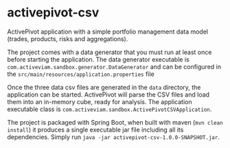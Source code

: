 # activepivot-csv
ActivePivot application with a simple portfolio management data model (trades, products, risks and aggregations).

The project comes with a data generator that you must run at least once before starting the application.
The data generator executable is `com.activeviam.sandbox.generator.DataGenerator` and can be configured in the `src/main/resources/application.properties` file

Once the three data csv files are generated in the `data` directory, the application can be started. ActivePivot will parse the CSV files and load them into an in-memory cube, ready for analysis. The application executable class is `com.activeviam.sandbox.ActivePivotCSVApplication`.

The project is packaged with Spring Boot, when built with maven (`mvn clean install`) it produces a single executable jar file including all its dependencies. Simply run `java -jar activepivot-csv-1.0.0-SNAPSHOT.jar`.
